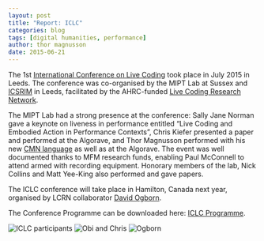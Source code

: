 ```yaml
---
layout: post
title: "Report: ICLC"
categories: blog
tags: [digital humanities, performance]
author: thor magnusson
date: 2015-06-21
---
```


The 1st [International Conference on Live Coding](http://iclc.livecodenetwork.org/) took place in July 2015 in Leeds. The conference was co-organised by the MIPT Lab at Sussex and [ICSRIM](http://icsrim.leeds.ac.uk/) in Leeds, facilitated by the AHRC-funded [Live Coding Research Network](http://www.livecodenetwork.org/).

The MIPT Lab had a strong presence at the conference: Sally Jane Norman gave a keynote on liveness in performance entitled “Live Coding and Embodied Action in Performance Contexts”, Chris Kiefer presented a paper and performed at the Algorave, and Thor Magnusson performed with his new [CMN language](http://github.com/thormagnusson/cmn) as well as at the Algorave. The event was well documented thanks to MFM research funds, enabling Paul McConnell to attend armed with recording equipment. Honorary members of the lab, Nick Collins and Matt Yee-King also performed and gave papers.

The ICLC conference will take place in Hamilton, Canada next year, organised by LCRN collaborator [David Ogborn](http://csmm.mcmaster.ca/faculty/profile_ogborn.html).

The Conference Programme can be downloaded here: [ICLC Programme](http://miptl.org/site/wp-content/uploads/2015/07/ICLC-Programme.pdf).

![ICLC participants]( {{site.url}}/img/ICLC_participants.jpeg)
![Obi and Chris]( {{site.url}}/img/obi_chris.jpg)
![Ogborn]( {{site.url}}/img/ogborn.png)
